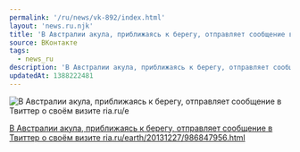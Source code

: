 ```yaml
---
permalink: '/ru/news/vk-892/index.html'
layout: 'news.ru.njk'
title: 'В Австралии акула, приближаясь к берегу, отправляет сообщение в Твиттер о своём визите ria.ru/e'
source: ВКонтакте
tags:
  - news_ru
description: 'В Австралии акула, приближаясь к берегу, отправляет сообщение в Твиттер о своём визите ria.ru/e'
updatedAt: 1388222481
---
```

![В Австралии акула, приближаясь к берегу, отправляет сообщение в Твиттер о своём визите ria.ru/e](https://sun9-45.userapi.com/c6045/v6045833/3046/dFHTvW2Pcno.jpg)

[В Австралии акула, приближаясь к берегу, отправляет сообщение в Твиттер о своём визите ria.ru/earth/20131227/986847956.html](http://ria.ru/earth/20131227/986847956.html)
